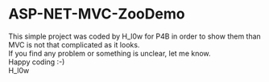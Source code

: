 # ASP-NET-MVC-ZooDemo
This simple project was coded by H_l0w for P4B in order to show them than MVC is not that complicated as it looks. <br/>
If you find any problem or something is unclear, let me know. <br/>
Happy coding :-) <br/>
H_l0w
